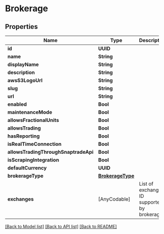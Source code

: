 # Brokerage

## Properties
Name | Type | Description | Notes
------------ | ------------- | ------------- | -------------
**id** | **UUID** |  | [optional] 
**name** | **String** |  | [optional] 
**displayName** | **String** |  | [optional] 
**description** | **String** |  | [optional] 
**awsS3LogoUrl** | **String** |  | [optional] 
**slug** | **String** |  | [optional] 
**url** | **String** |  | [optional] 
**enabled** | **Bool** |  | [optional] 
**maintenanceMode** | **Bool** |  | [optional] 
**allowsFractionalUnits** | **Bool** |  | [optional] 
**allowsTrading** | **Bool** |  | [optional] 
**hasReporting** | **Bool** |  | [optional] 
**isRealTimeConnection** | **Bool** |  | [optional] 
**allowsTradingThroughSnaptradeApi** | **Bool** |  | [optional] 
**isScrapingIntegration** | **Bool** |  | [optional] 
**defaultCurrency** | **UUID** |  | [optional] 
**brokerageType** | [**BrokerageType**](BrokerageType.md) |  | [optional] 
**exchanges** | [AnyCodable] | List of exchange ID supported by brokerage | [optional] 

[[Back to Model list]](../README.md#models) [[Back to API list]](../README.md#api-endpoints) [[Back to README]](../README.md)


